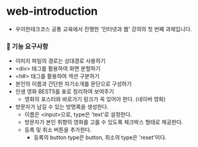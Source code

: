 # web-introduction
- 우아한테크코스 공통 교육에서 진행한 '인터넷과 웹' 강의의 첫 번째 과제입니다.

### 📑 기능 요구사항
- 이미지 파일의 경로는 상대경로 사용하기
- \<div> 태그를 활용하여 화면 분할하기
- \<h#> 태그를 활용하여 섹션 구분하기
- 본인의 이름과 간단한 자기소개를 문단으로 구성하기
- 인생 영화 BEST5를 표로 정리하여 보여주기
  - 영화의 포스터와 바로가기 링크가 꼭 있어야 한다. (네이버 영화)
- 방문자가 남길 수 있는 방명록을 생성한다.
  - 이름은 \<input>으로, type은 'text'로 설정한다.
  - 방문자가 본인 취향의 영화를 고를 수 있도록 체크박스 형태로 제공한다.
  - 등록 및 취소 버튼을 추가한다.
    - 등록의 button type은 button, 취소의 type은 'reset'이다.